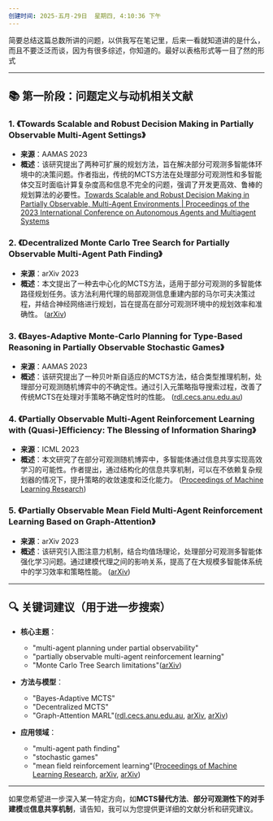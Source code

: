 ```yaml
---
创建时间: 2025-五月-29日  星期四, 4:10:36 下午
---
```

简要总结这篇总数所讲的问题，以供我写在笔记里，后来一看就知道讲的是什么，而且不要泛泛而谈，因为有很多综述，你知道的。最好以表格形式等一目了然的形式




---

## 📚 第一阶段：问题定义与动机相关文献

### 1. **《Towards Scalable and Robust Decision Making in Partially Observable Multi-Agent Settings》**

* **来源**：AAMAS 2023
* **概述**：该研究提出了两种可扩展的规划方法，旨在解决部分可观测多智能体环境中的决策问题。作者指出，传统的MCTS方法在处理部分可观测性和多智能体交互时面临计算复杂度高和信息不完全的问题，强调了开发更高效、鲁棒的规划算法的必要性。[Towards Scalable and Robust Decision Making in Partially Observable, Multi-Agent Environments \| Proceedings of the 2023 International Conference on Autonomous Agents and Multiagent Systems](https://dl.acm.org/doi/10.5555/3545946.3599150)

### 2. **《Decentralized Monte Carlo Tree Search for Partially Observable Multi-Agent Path Finding》**

* **来源**：arXiv 2023
* **概述**：本文提出了一种去中心化的MCTS方法，适用于部分可观测的多智能体路径规划任务。该方法利用代理的局部观测信息重建内部的马尔可夫决策过程，并结合神经网络进行规划，旨在提高在部分可观测环境中的规划效率和准确性。 ([arXiv][1])

### 3. **《Bayes-Adaptive Monte-Carlo Planning for Type-Based Reasoning in Partially Observable Stochastic Games》**

* **来源**：AAMAS 2023
* **概述**：该研究提出了一种贝叶斯自适应的MCTS方法，结合类型推理机制，处理部分可观测随机博弈中的不确定性。通过引入元策略指导搜索过程，改善了传统MCTS在处理对手策略不确定性时的性能。 ([rdl.cecs.anu.edu.au][2])

### 4. **《Partially Observable Multi-Agent Reinforcement Learning with (Quasi-)Efficiency: The Blessing of Information Sharing》**

* **来源**：ICML 2023
* **概述**：本文研究了在部分可观测随机博弈中，多智能体通过信息共享实现高效学习的可能性。作者提出，通过结构化的信息共享机制，可以在不依赖复杂规划器的情况下，提升策略的收敛速度和泛化能力。 ([Proceedings of Machine Learning Research][3])

### 5. **《Partially Observable Mean Field Multi-Agent Reinforcement Learning Based on Graph-Attention》**

* **来源**：arXiv 2023
* **概述**：该研究引入图注意力机制，结合均值场理论，处理部分可观测多智能体强化学习问题。通过建模代理之间的影响关系，提高了在大规模多智能体系统中的学习效率和策略性能。 ([arXiv][4])

---

## 🔍 关键词建议（用于进一步搜索）

* **核心主题**：

  * "multi-agent planning under partial observability"
  * "partially observable multi-agent reinforcement learning"
  * "Monte Carlo Tree Search limitations"([arXiv][4])

* **方法与模型**：

  * "Bayes-Adaptive MCTS"
  * "Decentralized MCTS"
  * "Graph-Attention MARL"([rdl.cecs.anu.edu.au][2], [arXiv][1], [arXiv][4])

* **应用领域**：

  * "multi-agent path finding"
  * "stochastic games"
  * "mean field reinforcement learning"([Proceedings of Machine Learning Research][5], [arXiv][6], [arXiv][4])

---

如果您希望进一步深入某一特定方向，如**MCTS替代方法**、**部分可观测性下的对手建模**或**信息共享机制**，请告知，我可以为您提供更详细的文献分析和研究建议。

[1]: https://arxiv.org/html/2312.15908v1?utm_source=chatgpt.com "Decentralized Monte Carlo Tree Search for Partially Observable ..."
[2]: https://rdl.cecs.anu.edu.au/papers/AAMAS-BAPOSGMCP.pdf?utm_source=chatgpt.com "[PDF] Bayes-Adaptive Monte-Carlo Planning for Type-Based Reasoning in ..."
[3]: https://proceedings.mlr.press/v202/liu23ay/liu23ay.pdf?utm_source=chatgpt.com "[PDF] Partially Observable Multi-agent RL with (Quasi-)Efficiency"
[4]: https://arxiv.org/abs/2304.12653?utm_source=chatgpt.com "Partially Observable Mean Field Multi-Agent Reinforcement ... - arXiv"
[5]: https://proceedings.mlr.press/v195/foster23a/foster23a.pdf?utm_source=chatgpt.com "[PDF] On the Complexity of Multi-Agent Decision Making"
[6]: https://arxiv.org/abs/2308.08705?utm_source=chatgpt.com "[2308.08705] Partially Observable Multi-Agent Reinforcement ... - arXiv"
